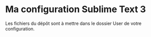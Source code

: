 # Ma configuration Sublime Text 3

Les fichiers du dépôt sont à mettre dans le dossier User de votre configuration.
